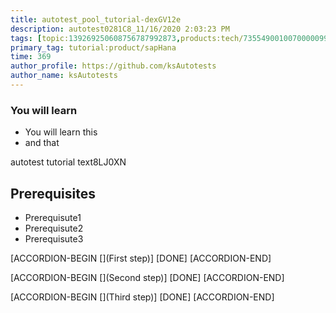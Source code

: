 ```yaml
---
title: autotest_pool_tutorial-dexGV12e
description: autotest0281C8_11/16/2020 2:03:23 PM
tags: [topic:139269250608756787992873,products:tech/73554900100700000996,tutorial:experience/advanced]
primary_tag: tutorial:product/sapHana
time: 369
author_profile: https://github.com/ksAutotests
author_name: ksAutotests
---
```

### You will learn
- You will learn this
- and that

autotest tutorial text8LJ0XN

## Prerequisites
- Prerequisute1
- Prerequisute2
- Prerequisute3

[ACCORDION-BEGIN [](First step)]
[DONE]
[ACCORDION-END]

[ACCORDION-BEGIN [](Second step)]
[DONE]
[ACCORDION-END]

[ACCORDION-BEGIN [](Third step)]
[DONE]
[ACCORDION-END]

